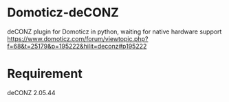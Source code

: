 # Domoticz-deCONZ
deCONZ plugin for Domoticz  in python, waiting for native hardware support https://www.domoticz.com/forum/viewtopic.php?f=68&t=25179&p=195222&hilit=deconz#p195222

# Requirement
deCONZ 2.05.44
